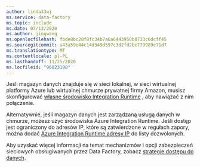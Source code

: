 ```yaml
---
author: linda33wj
ms.service: data-factory
ms.topic: include
ms.date: 07/13/2020
ms.author: jingwang
ms.openlocfilehash: fbde8bc28f8fc34b7a6a6443950b8733c6dcff45
ms.sourcegitcommit: a43a59e44c14d349d597c3d2fd2bc779989c71d7
ms.translationtype: MT
ms.contentlocale: pl-PL
ms.lasthandoff: 11/25/2020
ms.locfileid: "96023198"
---
```

<!--
    Separate the generic requirement on Self-hosted Integration Runtime set-up from connector articles.
-->
Jeśli magazyn danych znajduje się w sieci lokalnej, w sieci wirtualnej platformy Azure lub wirtualnej chmurze prywatnej firmy Amazon, musisz skonfigurować [własne środowisko Integration Runtime](../articles/data-factory/create-self-hosted-integration-runtime.md) , aby nawiązać z nim połączenie.

Alternatywnie, jeśli magazyn danych jest zarządzaną usługą danych w chmurze, możesz użyć środowiska Azure Integration Runtime. Jeśli dostęp jest ograniczony do adresów IP, które są zatwierdzone w regułach zapory, można dodać [Azure Integration Runtime adresy IP](../articles/data-factory/azure-integration-runtime-ip-addresses.md) do listy dozwolonych. 

Aby uzyskać więcej informacji na temat mechanizmów i opcji zabezpieczeń sieciowych obsługiwanych przez Data Factory, zobacz [strategie dostępu do danych](../articles/data-factory/data-access-strategies.md).
